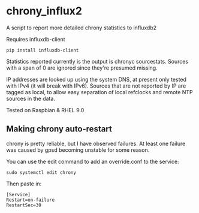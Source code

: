 # chrony_influx2
A script to report more detailed chrony statistics to influxdb2


Requires influxdb-client
```
pip install influxdb-client
```

Statistics reported currently is the output is chronyc sourcestats. Sources with a span of 0 are ignored since they're presumed missing.

IP addresses are looked up using the system DNS, at present only tested with IPv4 (it will break with IPv6). Sources that are not reported by IP are tagged as local, to allow easy separation of local refclocks and remote NTP sources in the data.

Tested on Raspbian & RHEL 9.0

## Making chrony auto-restart
chrony is pretty reliable, but I have observed failures. At least one failure was caused by gpsd becoming unstable for some reason.

You can use the edit command to add an override.conf to the service:
```
sudo systemctl edit chrony
```
Then paste in:
```
[Service]
Restart=on-failure
RestartSec=30
```
